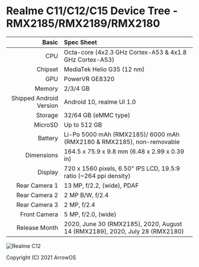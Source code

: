 Realme C11/C12/C15 Device Tree - RMX2185/RMX2189/RMX2180
================================================================


Basic   | Spec Sheet
-------:|:-------------------------
CPU     | Octa-core (4x2.3 GHz Cortex-A53 & 4x1.8 GHz Cortex-A53)
Chipset | MediaTek Helio G35 (12 nm)
GPU     | PowerVR GE8320
Memory  | 2/3/4 GB
Shipped Android Version | Android 10, realme UI 1.0 
Storage | 32/64 GB (eMMC type)
MicroSD | Up to 512 GB 
Battery | Li-Po 5000 mAh (RMX2185)/ 6000 mAh (RMX2180 & RMX2185), non-removable
Dimensions | 164.5 x 75.9 x 9.8 mm (6.48 x 2.99 x 0.39 in)
Display | 720 x 1560 pixels, 6.50" IPS LCD, 19.5:9 ratio (~264 ppi density)
Rear Camera 1 | 13 MP, f/2.2, (wide), PDAF
Rear Camera 2 | 2 MP B/W, f/2.4
Rear Camera 3 | 2 MP, f/2.4
Front Camera | 5 MP, f/2.0, (wide)
Release Month | 2020, June 30 (RMX2185), 2020, August 14 (RMX2189), 2020, July 28 (RMX2180) 

![Realme C12](https://fdn2.gsmarena.com/vv/pics/realme/realme-c12-2.jpg "Realme C12")

Copyright (C) 2021 ArrowOS